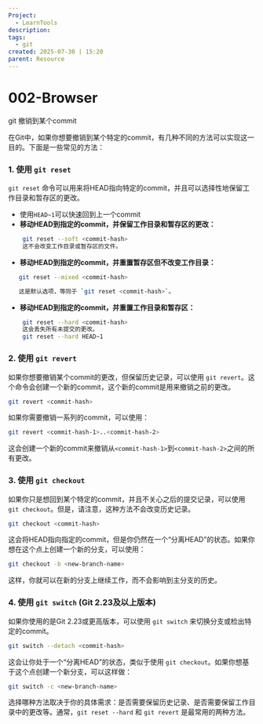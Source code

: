 ```yaml
---
Project:
  - LearnTools
description: 
tags:
  - git
created: 2025-07-30 | 15:20
parent: Resource
---
```

# 002-Browser
git 撤销到某个commit

在Git中，如果你想要撤销到某个特定的commit，有几种不同的方法可以实现这一目的。下面是一些常见的方法：

### 1. 使用 `git reset`
`git reset` 命令可以用来将HEAD指向特定的commit，并且可以选择性地保留工作目录和暂存区的更改。
-  使用`HEAD~1`可以快速回到上一个commit
- **移动HEAD到指定的commit，并保留工作目录和暂存区的更改：**
    
```bash
    git reset --soft <commit-hash>
    这不会改变工作目录或暂存区的文件。
```
- **移动HEAD到指定的commit，并重置暂存区但不改变工作目录：**
    
 ```bash
    git reset --mixed <commit-hash>

    这是默认选项，等同于 `git reset <commit-hash>`。
```

- **移动HEAD到指定的commit，并重置工作目录和暂存区：**
	

```bash
    git reset --hard <commit-hash>
    这会丢失所有未提交的更改。
    git reset --hard HEAD~1
```
    
### 2. 使用 `git revert`

如果你想要撤销某个commit的更改，但保留历史记录，可以使用 `git revert`。这个命令会创建一个新的commit，这个新的commit是用来撤销之前的更改。

```bash
git revert <commit-hash>
```

如果你需要撤销一系列的commit，可以使用：

```bash
git revert <commit-hash-1>..<commit-hash-2>
```

这会创建一个新的commit来撤销从`<commit-hash-1>`到`<commit-hash-2>`之间的所有更改。

### 3. 使用 `git checkout`

如果你只是想回到某个特定的commit，并且不关心之后的提交记录，可以使用 `git checkout`。但是，请注意，这种方法不会改变历史记录。

```bash
git checkout <commit-hash>
```

这会将HEAD指向指定的commit，但是你仍然在一个“分离HEAD”的状态。如果你想在这个点上创建一个新的分支，可以使用：

```bash
git checkout -b <new-branch-name>
```

这样，你就可以在新的分支上继续工作，而不会影响到主分支的历史。

### 4. 使用 `git switch` (Git 2.23及以上版本)

如果你使用的是Git 2.23或更高版本，可以使用 `git switch` 来切换分支或检出特定的commit。

```bash
git switch --detach <commit-hash>
```

这会让你处于一个“分离HEAD”的状态，类似于使用 `git checkout`。如果你想基于这个点创建一个新分支，可以这样做：

```bash
git switch -c <new-branch-name>
```

选择哪种方法取决于你的具体需求：是否需要保留历史记录、是否需要保留工作目录中的更改等。通常，`git reset --hard` 和 `git revert` 是最常用的两种方法。